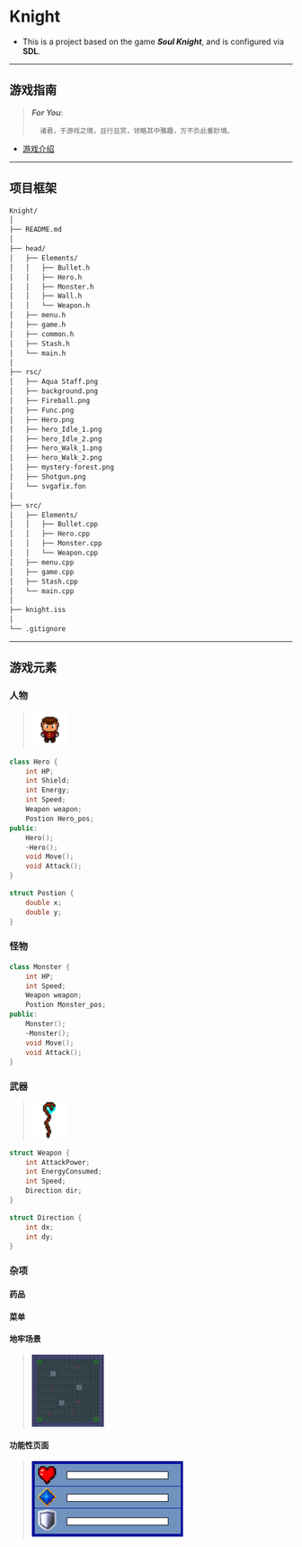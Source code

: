 # Knight
- This is a project based on the game ***Soul Knight***, and is configured via **SDL**.

---

## 游戏指南

> ***For  You***:
> 
>       诸君，于游戏之境，且行且赏，领略其中雅趣，方不负此番妙境。

- [游戏介绍](https://www.bilibili.com/video/BV1QV9gYpEcn/?spm_id_from=333.1007.top_right_bar_window_dynamic.content.click)

---

## 项目框架

```markdown
Knight/
│
├── README.md
│
├── head/
│   ├── Elements/
│   │   ├── Bullet.h
│   │   ├── Hero.h
│   │   ├── Monster.h
│   │   ├── Wall.h
│   │   └── Weapon.h
│   ├── menu.h
│   ├── game.h
│   ├── common.h
│   ├── Stash.h
│   └── main.h
│
├── rsc/
│   ├── Aqua Staff.png
│   ├── background.png
│   ├── Fireball.png
│   ├── Func.png
│   ├── Hero.png
│   ├── hero_Idle_1.png
│   ├── hero_Idle_2.png
│   ├── hero_Walk_1.png
│   ├── hero_Walk_2.png
│   ├── mystery-forest.png
│   ├── Shotgun.png
│   └── svgafix.fon
│
├── src/
│   ├── Elements/
│   │   ├── Bullet.cpp
│   │   ├── Hero.cpp
│   │   ├── Monster.cpp
│   │   └── Weapon.cpp
│   ├── menu.cpp
│   ├── game.cpp
│   ├── Stash.cpp
│   └── main.cpp
│
├── knight.iss
│
└── .gitignore
```

---

## 游戏元素

### 人物

> <img src="rsc/hero/Hero.png" width="64" height="64" alt="Hero" title="Hero">

```c++
class Hero {
    int HP;
    int Shield;
    int Energy;
    int Speed;
    Weapon weapon;
    Postion Hero_pos;
public:
    Hero();
    ~Hero();
    void Move();
    void Attack();
}
```
```c++
struct Postion {
    double x;
    double y;
}
```

### 怪物
```c++
class Monster {
    int HP;
    int Speed;
    Weapon weapon;
    Postion Monster_pos;
public:
    Monster();
    ~Monster();
    void Move();
    void Attack();
}
```
### 武器

> <img src="./rsc/Aqua%20Staff.png" width="64" height="64" alt="Shotgun" title="Shotgun">

```c++
struct Weapon {
    int AttackPower;
    int EnergyConsumed;
    int Speed;
    Direction dir;
}
```
```c++
struct Direction {
    int dx;
    int dy;
}
```
### 杂项
#### 药品
#### 菜单
#### 地牢场景

> <img src="rsc/sundry/background.png" width="128" height="128" alt="Shotgun" title="Shotgun">

#### 功能性页面

> ![功能性界面](rsc/sundry/Func.png "功能性界面" )

